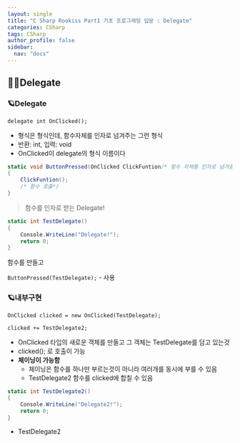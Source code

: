 ```yaml
---
layout: single
title: "C Sharp Rookiss Part1 기초 프로그래밍 입문 : Delegate"
categories: CSharp
tags: CSharp
author_profile: false
sidebar:
  nav: "docs"
---
```


## 🙇‍♀️Delegate


### 🪐Delegate

`delegate int OnClicked();`
* 형식은 형식인데, 함수자체를 인자로 넘겨주는 그런 형식
* 반환: int, 입력: void
* OnClicked이 delegate의 형식 이름이다

```cs
static void ButtonPressed(OnClicked ClickFuntion/* 함수 자체를 인자로 넘겨줌 */)
{
    ClickFuntion();
    /* 함수 호출*/
}
```
> 함수를 인자로 받는 Delegate!

```cs
static int TestDelegate()
{
    Console.WriteLine("Delegate!");
    return 0;
}
```

함수를 만들고

`ButtonPressed(TestDelegate);` - 사용

### 🪐내부구현

`OnClicked clicked = new OnClicked(TestDelegate);`

`clicked += TestDelegate2;`

* OnClicked 타입의 새로운 객체를 만들고 그 객체는 TestDelegate를 담고 있는것
* clicked(); 로 호출이 가능
* **체이닝이 가능함**
  * 체이닝은 함수를 하나만 부르는것이 아니라 여러개를 동시에 부를 수 있음
  * TestDelegate2 함수를 clicked에 합칠 수 있음

```cs
static int TestDelegate2()
{
    Console.WriteLine("Delegate2!");
    return 0;
}
```
- TestDelegate2
